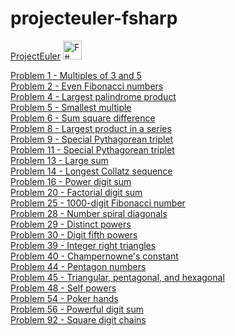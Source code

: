 # projecteuler-fsharp
<a href = "https://projecteuler.net/">ProjectEuler</a>  <a href ="http://fsharp.org/"><img height=30 width=30 alt="F# Logo" src=http://fsharp.org/img/logo.png></img></a>
<p>
<a href = "https://projecteuler.net/problem=1">Problem 1 - Multiples of 3 and 5</a>
<br>
<a href = "https://projecteuler.net/problem=2">Problem 2 - Even Fibonacci numbers</a>
<br>
<a href = "https://projecteuler.net/problem=4">Problem 4 - Largest palindrome product</a>
<br>
<a href = "https://projecteuler.net/problem=5">Problem 5 - Smallest multiple</a>
<br>
<a href = "https://projecteuler.net/problem=6">Problem 6 - Sum square difference</a>
<br>
<a href = "https://projecteuler.net/problem=8">Problem 8 - Largest product in a series</a>
<br>
<a href = "https://projecteuler.net/problem=9">Problem 9 - Special Pythagorean triplet</a>
<br>
<a href = "https://projecteuler.net/problem=11">Problem 11 - Special Pythagorean triplet</a>
<br>
<a href = "https://projecteuler.net/problem=13">Problem 13 - Large sum</a>
<br>
<a href = "https://projecteuler.net/problem=14">Problem 14 - Longest Collatz sequence</a>
<br>
<a href = "https://projecteuler.net/problem=16">Problem 16 - Power digit sum</a>
<br>
<a href = "https://projecteuler.net/problem=20">Problem 20 - Factorial digit sum</a>
<br>
<a href = "https://projecteuler.net/problem=25">Problem 25 - 1000-digit Fibonacci number</a>
<br>
<a href = "https://projecteuler.net/problem=28">Problem 28 - Number spiral diagonals</a>
<br>
<a href = "https://projecteuler.net/problem=29">Problem 29 - Distinct powers</a>
<br>
<a href = "https://projecteuler.net/problem=30">Problem 30 - Digit fifth powers</a>
<br>
<a href = "https://projecteuler.net/problem=39">Problem 39 - Integer right triangles</a>
<br>
<a href = "https://projecteuler.net/problem=40">Problem 40 - Champernowne's constant</a>
<br>
<a href = "https://projecteuler.net/problem=44">Problem 44 - Pentagon numbers</a>
<br>
<a href = "https://projecteuler.net/problem=45">Problem 45 - Triangular, pentagonal, and hexagonal</a>
<br>
<a href = "https://projecteuler.net/problem=48">Problem 48 - Self powers</a>
<br>
<a href = "https://projecteuler.net/problem=54">Problem 54 - Poker hands</a>
<br>
<a href = "https://projecteuler.net/problem=56">Problem 56 - Powerful digit sum</a>
<br>
<a href = "https://projecteuler.net/problem=92">Problem 92 - Square digit chains</a>
</p>


